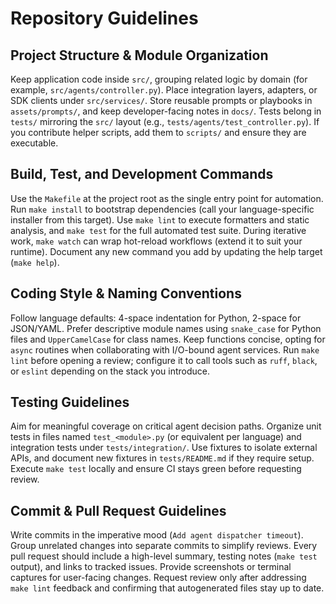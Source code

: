 # Repository Guidelines

## Project Structure & Module Organization
Keep application code inside `src/`, grouping related logic by domain (for example, `src/agents/controller.py`). Place integration layers, adapters, or SDK clients under `src/services/`. Store reusable prompts or playbooks in `assets/prompts/`, and keep developer-facing notes in `docs/`. Tests belong in `tests/` mirroring the `src/` layout (e.g., `tests/agents/test_controller.py`). If you contribute helper scripts, add them to `scripts/` and ensure they are executable.

## Build, Test, and Development Commands
Use the `Makefile` at the project root as the single entry point for automation. Run `make install` to bootstrap dependencies (call your language-specific installer from this target). Use `make lint` to execute formatters and static analysis, and `make test` for the full automated test suite. During iterative work, `make watch` can wrap hot-reload workflows (extend it to suit your runtime). Document any new command you add by updating the help target (`make help`).

## Coding Style & Naming Conventions
Follow language defaults: 4-space indentation for Python, 2-space for JSON/YAML. Prefer descriptive module names using `snake_case` for Python files and `UpperCamelCase` for class names. Keep functions concise, opting for `async` routines when collaborating with I/O-bound agent services. Run `make lint` before opening a review; configure it to call tools such as `ruff`, `black`, or `eslint` depending on the stack you introduce.

## Testing Guidelines
Aim for meaningful coverage on critical agent decision paths. Organize unit tests in files named `test_<module>.py` (or equivalent per language) and integration tests under `tests/integration/`. Use fixtures to isolate external APIs, and document new fixtures in `tests/README.md` if they require setup. Execute `make test` locally and ensure CI stays green before requesting review.

## Commit & Pull Request Guidelines
Write commits in the imperative mood (`Add agent dispatcher timeout`). Group unrelated changes into separate commits to simplify reviews. Every pull request should include a high-level summary, testing notes (`make test` output), and links to tracked issues. Provide screenshots or terminal captures for user-facing changes. Request review only after addressing `make lint` feedback and confirming that autogenerated files stay up to date.
